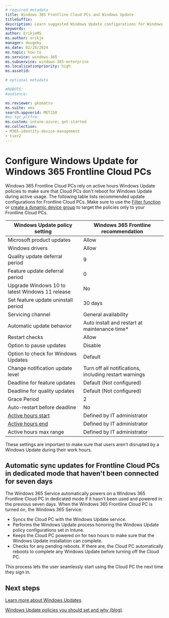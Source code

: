 ```yaml
---
# required metadata
title: Windows 365 Frontline Cloud PCs and Windows Update
titleSuffix:
description: Learn suggested Windows Update configurations for Windows 365 Frontline Cloud PCs.
keywords:
author: ErikjeMS  
ms.author: erikje
manager: dougeby
ms.date: 02/28/2024
ms.topic: how-to
ms.service: windows-365
ms.subservice: windows-365-enterprise
ms.localizationpriority: high
ms.assetid: 

# optional metadata

#ROBOTS:
#audience:

ms.reviewer: gkomatsu
ms.suite: ems
search.appverid: MET150
#ms.tgt_pltfrm:
ms.custom: intune-azure; get-started
ms.collection:
- M365-identity-device-management
- tier2
---
```


# Configure Windows Update for Windows 365 Frontline Cloud PCs

Windows 365 Frontline Cloud PCs rely on active hours Windows Update policies to make sure that Cloud PCs don't reboot for Windows Update during active usage. The following table lists  recommended update configurations for Frontline Cloud PCs. Make sure to use the [Filter function](create-filter.md#create-a-filter-for-all-cloud-pcs) or [create a dynamic device group](create-dynamic-device-group-all-cloudpcs.md) to target the policies only to your Frontline Cloud PCs.

| Windows Update policy setting | Windows 365 Frontline recommendation |
| --- | --- |
| Microsoft product updates | Allow |
| Windows drivers | Allow |
| Quality update deferral period | 9 |
| Feature update deferral period | 0 |
| Upgrade Windows 10 to latest Windows 11 release | No |
| Set feature update uninstall period | 30 days |
| Servicing channel | General availability |
| Automatic update behavior | Auto install and restart at maintenance time\* |
| Restart checks | Allow |
| Option to pause updates | Disable |
| Option to check for Windows Updates | Default |
| Change notification update level | Turn off all notifications, including restart warnings |
| Deadline for feature updates | Default (Not configured) |
| Deadline for quality updates | Default (Not configured) |
| Grace Period | 2 |
| Auto-restart before deadline | No |
| [Active hours start](/windows/client-management/mdm/policy-csp-update) | Defined by IT administrator |
| [Active hours end](/windows/client-management/mdm/policy-csp-update) | Defined by IT administrator |
| Active hours max range | Defined by IT administrator |

These settings are important to make sure that users aren't disrupted by a Windows Update during their work hours.

## Automatic sync updates for Frontline Cloud PCs in dedicated mode that haven't been connected for seven days

The Windows 365 Service automatically powers on a Windows 365 Frontline Cloud PC in dedicated mode if it hasn't been used and powered in the previous seven days. When the Windows 365 Frontline Cloud PC is turned on, the Windows 365 Service:

- Syncs the Cloud PC with the Windows Update service.
- Performs the Windows Update process honoring the Windows Update policy configurations set in Intune.
- Keeps the Cloud PC powered on for two hours to make sure that the Windows Update installation can complete.
- Checks for any pending reboots. If there are, the Cloud PC automatically reboots to complete any Windows Update before turning off the Cloud PC.

This process lets the user seamlessly start using the Cloud PC the next time they sign in.

<!-- ########################## --> 
## Next steps

[Learn more about Windows Updates](/windows/deployment/update/get-started-updates-channels-tools).

[Windows Update policies you should set and why (blog)](https://techcommunity.microsoft.com/t5/windows-it-pro-blog/the-windows-update-policies-you-should-set-and-why/ba-p/3270914).
